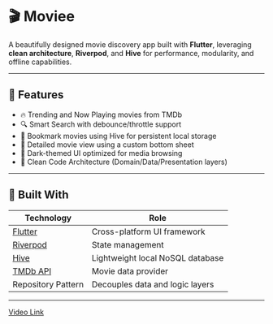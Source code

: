 # 🎬 Moviee

A beautifully designed movie discovery app built with **Flutter**, leveraging **clean architecture**, **Riverpod**, and **Hive** for performance, modularity, and offline capabilities.

---

## 🚀 Features

- 🔥 Trending and Now Playing movies from TMDb
- 🔍 Smart Search with debounce/throttle support
- 📌 Bookmark movies using Hive for persistent local storage
- 📄 Detailed movie view using a custom bottom sheet
- 🌙 Dark-themed UI optimized for media browsing
- 🧼 Clean Code Architecture (Domain/Data/Presentation layers)

---

## 🧱 Built With

| Technology     | Role                                      |
|----------------|-------------------------------------------|
| [Flutter](https://flutter.dev) | Cross-platform UI framework            |
| [Riverpod](https://riverpod.dev) | State management                      |
| [Hive](https://docs.hivedb.dev/) | Lightweight local NoSQL database      |
| [TMDb API](https://www.themoviedb.org/documentation/api) | Movie data provider                   |
| Repository Pattern | Decouples data and logic layers          |

---
[Video Link](https://drive.google.com/file/d/1vDffum-KOG6czRgvmMjuIRs_KsjeWS_p/view?usp=drive_link)


